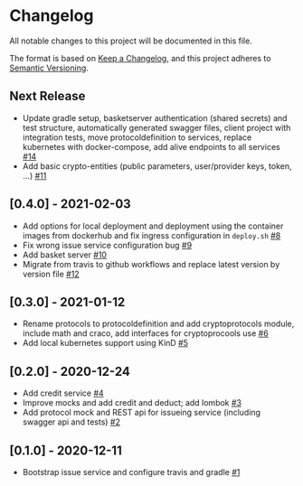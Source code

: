 # Changelog
All notable changes to this project will be documented in this file.

The format is based on [Keep a Changelog](https://keepachangelog.com/en/1.0.0/),
and this project adheres to [Semantic Versioning](https://semver.org/spec/v2.0.0.html).

## Next Release
 - Update gradle setup, basketserver authentication (shared secrets) and test structure, automatically generated swagger files, client project with integration tests, move protocoldefinition to services, replace kubernetes with docker-compose, add alive endpoints to all services [#14](https://github.com/upbcuk/incentive-services/pull/14)
 - Add basic crypto-entities (public parameters, user/provider keys, token, ...) [#11](https://github.com/upbcuk/incentive-services/pull/11)

## [0.4.0] - 2021-02-03
 - Add options for local deployment and deployment using the container images from dockerhub and fix ingress configuration in `deploy.sh` [#8](https://github.com/upbcuk/incentive-services/pull/8)
 - Fix wrong issue service configuration bug [#9](https://github.com/upbcuk/incentive-services/pull/9)
 - Add basket server [#10](https://github.com/upbcuk/incentive-services/pull/10)
 - Migrate from travis to github workflows and replace latest version by version file [#12](https://github.com/upbcuk/incentive-services/pull/12)

## [0.3.0] - 2021-01-12
 - Rename protocols to protocoldefinition and add cryptoprotocols module, include math and craco, add interfaces for cryptoprocools use [#6](https://github.com/upbcuk/incentive-services/pull/6)
 - Add local kubernetes support using KinD [#5](https://github.com/upbcuk/incentive-services/pull/5)

## [0.2.0] - 2020-12-24
 - Add credit service [#4](https://github.com/upbcuk/incentive-services/pull/4)
 - Improve mocks and add credit and deduct; add lombok [#3](https://github.com/upbcuk/incentive-services/pull/3)
 - Add protocol mock and REST api for issueing service (including swagger api and tests) [#2](https://github.com/upbcuk/incentive-services/pull/2)

## [0.1.0] - 2020-12-11
 - Bootstrap issue service and configure travis and gradle [#1](https://github.com/upbcuk/incentive-services/pull/1)

